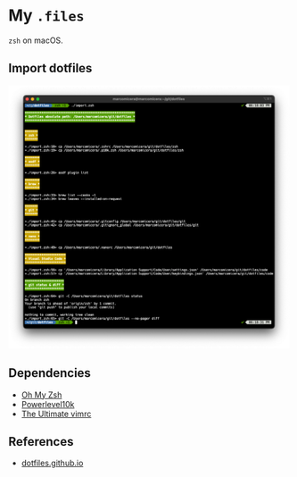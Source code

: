# My `.files`
`zsh` on macOS.

## Import dotfiles

<p align="center">
    <img src="img/preview.png"/>
</p>

## Dependencies

- [Oh My Zsh](https://github.com/ohmyzsh/ohmyzsh)
- [Powerlevel10k](https://github.com/romkatv/powerlevel10k)
- [The Ultimate vimrc](https://github.com/amix/vimrc)

## References
- [dotfiles.github.io](https://dotfiles.github.io/)
